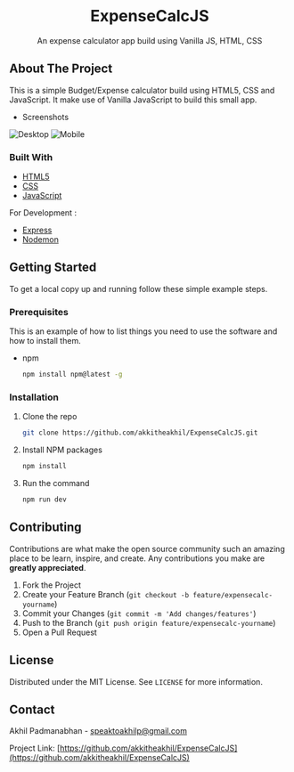 <!-- PROJECT LOGO -->
<br />
<p align="center">
  <h1 align="center">ExpenseCalcJS</h1>

  <p align="center">
    An expense calculator app build using Vanilla JS, HTML, CSS
</p>


<!-- ABOUT THE PROJECT -->
## About The Project


This is a simple Budget/Expense calculator build using HTML5, CSS and JavaScript. 
It make use of Vanilla JavaScript to build this small app. 

* Screenshots

![Desktop](https://i.ibb.co/jT9SZkf/Desktop-Dashboard.png "Desktop Dashboard View")
![Mobile](https://i.ibb.co/Qmz55sM/Mobile-Dashboard.png "Mobile Dashboard View")



### Built With

* [HTML5](https://en.wikipedia.org/wiki/HTML)
* [CSS](https://en.wikipedia.org/wiki/CSS)
* [JavaScript](https://www.javascript.com/)

For Development :

* [Express](https://expressjs.com/)
* [Nodemon](https://nodemon.io/)

<!-- GETTING STARTED -->
## Getting Started

To get a local copy up and running follow these simple example steps.

### Prerequisites

This is an example of how to list things you need to use the software and how to install them.
* npm
  ```sh
  npm install npm@latest -g
  ```

### Installation

1. Clone the repo
   ```sh
   git clone https://github.com/akkitheakhil/ExpenseCalcJS.git
   ```
2. Install NPM packages
   ```sh
   npm install
   ```
3. Run the command
   ```sh
   npm run dev
   ```

<!-- CONTRIBUTING -->
## Contributing

Contributions are what make the open source community such an amazing place to be learn, inspire, and create. Any contributions you make are **greatly appreciated**.

1. Fork the Project
2. Create your Feature Branch (`git checkout -b feature/expensecalc-yourname`)
3. Commit your Changes (`git commit -m 'Add changes/features'`)
4. Push to the Branch (`git push origin feature/expensecalc-yourname`)
5. Open a Pull Request


<!-- LICENSE -->
## License

Distributed under the MIT License. See `LICENSE` for more information.


<!-- CONTACT -->
## Contact

Akhil Padmanabhan - speaktoakhilp@gmail.com

Project Link: [https://github.com/akkitheakhil/ExpenseCalcJS](https://github.com/akkitheakhil/ExpenseCalcJS)
